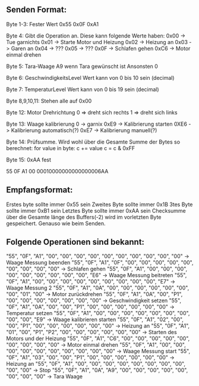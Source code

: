 ## Senden Format:
Byte 1-3: Fester Wert
0x55
0x0F
0xA1

Byte 4:
Gibt die Operation an. Diese kann folgende Werte haben:
0x00 -> Tue garnichts
0x01 -> Starte Motor und Heizung
0x02 -> Heizung an
0x03 -> Garen an
0x04 -> ??? 
0x05 -> ???
0x0F -> Schlafen gehen
0xC6 -> Motor einmal drehen

Byte 5:
Tara-Waage
A9 wenn Tara gewünscht ist
Ansonsten 0

Byte 6:
GeschwindigkeitsLevel
Wert kann von 0 bis 10 sein (decimal)

Byte 7:
TemperaturLevel
Wert kann von 0 bis 19 sein (decimal)

Byte 8,9,10,11:
Stehen alle auf 0x00

Byte 12:
Motor Drehrichtung
0 => dreht sich rechts
1 => dreht sich links

Byte 13:
Waage kalibrierung
0 -> garnix
0xE9 -> Kalibrierung starten
0XE6 -> Kalibrierung automatisch(?)
0xE7 -> Kalibrierung manuell(?)

Byte 14:
Prüfsumme. Wird wohl über die Gesamte Summe der Bytes so berechnet:
for value in byte:
    c += value
    c = c & 0xFF

Byte 15:
0xAA fest


55 0F A1 00 00010000000000000006AA


## Empfangsformat:
Erstes byte sollte immer 0x55 sein
Zweites Byte sollte immer 0x1B
3tes Byte sollte immer 0xB1 sein
Letztes Byte sollte immer 0xAA sein
Checksumme über die Gesamte länge des Buffers(-2) wird im vorletzten Byte gespeichert. Genauso wie beim Senden.



## Folgende Operationen sind bekannt:
"55", "0F", "A1", "00", "00", "00", "00", "00", "00", "00", "00", "00", "00" -> Waage Messung beenden
"55", "0F", "A1", "0F", "00", "00", "00", "00", "00", "00", "00", "00", "00" -> Schlafen gehen
"55", "0F", "A1", "00", "00", "00", "00", "00", "00", "00", "00", "00", "E6" -> Waage Messung beitreten
"55", "0F", "A1", "00", "00", "00", "00", "00", "00", "00", "00", "00", "E7" -> Waage Messung 2
"55", "0F", "A1", "0A", "00", "00", "00", "00", "00", "00", "00", "01", "00" -> Motor zurückdrehen
"55", "0F", "A1", "0A", "00", "P1", "00", "00", "00", "00", "00", "00", "00" -> Geschwindigkeit setzen
"55", "0F", "A1", "0A", "00", "00", "P1", "00", "00", "00", "00", "00", "00" -> Temperatur setzen
"55", "0F", "A1", "00", "00", "00", "00", "00", "00", "00", "00", "00", "E9" -> Waage kalibrieren starten
"55", "0F", "A1", "02", "00", "00", "P1", "00", "00", "00", "00", "00", "00" -> Heizung an
"55", "0F", "A1", "01", "00", "P1", "P2", "00", "00", "00", "00", "00", "00" -> Starten des Motors und der Heizung
"55", "0F", "A1", "C6", "00", "00", "00", "00", "00", "00", "00", "00", "00" -> Motor einmal drehen
"55", "0F", "A1", "00", "00", "00", "00", "00", "00", "00", "00", "00", "00" -> Waage Messung start
"55", "0F", "A1", "03", "00", "00", "P1", "00", "00", "00", "00", "00", "00" -> Heizung an
"55", "0F", "A1", "00", "00", "00", "00", "00", "00", "00", "00", "00", "00" -> Stop
"55", "0F", "A1", "0A", "A9", "00", "00", "00", "00", "00", "00", "00", "00" -> Tara Waage



